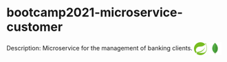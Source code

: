 # bootcamp2021-microservice-customer
Description: Microservice for the management of banking clients.
<img align="center" alt="spring" height="30" width="30" src="https://raw.githubusercontent.com/devicons/devicon/master/icons/spring/spring-original.svg"> 
<img align="center" alt="mongodb" height="30" width="30" src="https://raw.githubusercontent.com/devicons/devicon/master/icons/mongodb/mongodb-original.svg"> 
